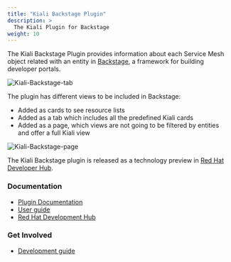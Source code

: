 ```yaml
---
title: "Kiali Backstage Plugin"
description: >
  The Kiali Plugin for Backstage 
weight: 10
---
```


The Kiali Backstage Plugin provides information about each Service Mesh object related with an entity in [Backstage](https://backstage.io/docs/overview/what-is-backstage/), a framework for building developer portals.

![Kiali-Backstage-tab](/images/documentation/integration/kiali-tab.png)

The plugin has different views to be included in Backstage: 
* Added as cards to see resource lists
* Added as a tab which includes all the predefined Kiali cards
* Added as a page, which views are not going to be filtered by entities and offer a full Kiali view

![Kiali-Backstage-page](/images/documentation/integration/kiali-page.png)

The Kiali Backstage plugin is released as a technology preview in [Red Hat Developer Hub](https://developers.redhat.com/rhdh/overview).

### Documentation
* [Plugin Documentation](https://github.com/janus-idp/backstage-plugins/tree/main/plugins/kiali)
* [User guide](https://github.com/janus-idp/backstage-plugins/tree/main/plugins/kiali#for-users)
* [Red Hat Development Hub](https://github.com/janus-idp/backstage-plugins/blob/main/plugins/kiali/RHDH.md)

### Get Involved
* [Development guide](https://github.com/janus-idp/backstage-plugins/blob/main/plugins/kiali/DEVELOPMENT.md)